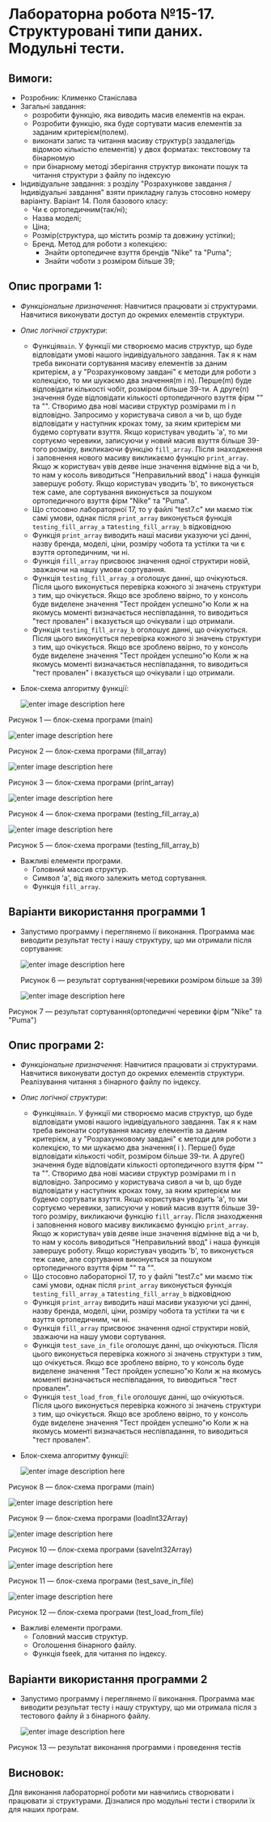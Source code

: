 # Лабораторна робота №15-17. Структуровані типи даних. Модульні тести.
## Вимоги:
-   Розробник: Клименко Станіслава
-   Загальні завдання: 
    * розробити функцію, яка виводить масив елементів на екран.
    * Розробити функцію, яка буде сортувати масив елементів за заданим критерієм(полем).
    * виконати запис та читання масиву структур(з заздалегідь відомою кількістю елементів) у двох форматах: текстовому та бінарномую
    * при бінарному методі зберігання структур виконати пошук та читання структури з файлу по індексую
-   Індивідуальне завдання: з розділу "Розрахункове завдання / Індивідуальні завдання" взяти прикладну галузь стосовно номеру варіанту. Варіант 14. Поля базового класу: 
    * Чи є ортопедичним(так/ні);
    * Назва моделі;
    * Ціна;
    * Розмір(структура, що містить розмір та довжину устілки);
    * Бренд.
    Метод для роботи з колекцією:
      * Знайти ортопедичне взуття брендів "Nike" та "Puma";
      * Знайти чоботи з розміром більше 39;
## Опис програми 1:

- *Функціональне призначення*: Навчитися працювати зі структурами. Навчитися виконувати доступ до окремих елементів структури. 

- *Опис логічної структури*:
    - Функція``main``. У функції ми створюємо масив структур, що буде відповідати умові нашого індивідуального завдання. 
      Так я к нам треба виконати сортування масиву елементів за даним критерієм, а у "Розрахунковому завдані" є методи для роботи з колекцією, то ми шукаємо два значення(m і n). Перше(m) буде відповідати кількості чобіт, розміром більше 39-ти. А друге(n) значення буде відповідати кількості ортопедичного взуття фірм "" та "". 
      Створимо два нові масиви структур розмірами m i n відповідно.
      Запросимо у користувача сивол а чи b, що буде відповідати у наступник кроках тому, за яким критерієм ми будемо сортувати взуття.
      Якщо користувач уводить 'а', то ми сортуємо черевики, записуючи у новий масив взуття більше 39-того розміру, викликаючи функцію ``fill_array``.
      Після знаходження і заповнення нового масиву викликаємо функцію ``print_array``. 
      Якщо ж користувач увів деяве інше значення відмінне від а чи b, то нам у косоль виводиться "Неправильний ввод" і наша функція завершує роботу.
      Якщо користувач уводить 'b', то виконується теж саме, але сортування виконується за пошуком ортопедичного взуття фірм "Nike" та "Puma".
    - Що стосовно лабораторної 17, то у файлі "test7.c" ми маємо тіж самі умови, однак після ``print_array`` виконується функція ``testing_fill_array_a`` та``testing_fill_array_b`` відковідною
    - Функція ``print_array`` виводить наші масиви указуючи усі данні, назву бренда, моделі, ціни, розміру чобота та устілки та чи є взуття ортопедичним, чи ні.
    - Функція ``fill_array`` присвоює значення одної структири новій, зважаючи на нашу умови сортування.
    - Функція ``testing_fill_array_a`` оголошує данні, що очікуються. Після цього виконується перевірка кожного зі значень структури з тим, що очікується. Якщо все зроблено ввірно, то у консоль буде виделене значення "Тест пройден успешно"ю Коли ж на якомусь моменті визначається неспівпадання, то виводиться "тест провален" і вказується що очікували і що отримали.   
    - Функція ``testing_fill_array_b`` оголошує данні, що очікуються. Після цього виконується перевірка кожного зі значень структури з тим, що очікується. Якщо все зроблено ввірно, то у консоль буде виделене значення "Тест пройден успешно"ю Коли ж на якомусь моменті визначається неспівпадання, то виводиться "тест провален" і вказується що очікували і що отримали.

- Блок-схема алгоритму функції:

  ![enter image description here](asses/main15.png)

Рисунок 1 — блок-схема програми (main)

![enter image description here](asses/fill_array15.png)

Рисунок 2 — блок-схема програми (fill_array)

![enter image description here](asses/print_array15.png)

Рисунок 3 — блок-схема програми (print_array)

![enter image description here](asses/test_a15.png)

Рисунок 4 — блок-схема програми (testing_fill_array_a)

![enter image description here](asses/test_b15.png)

Рисунок 5 — блок-схема програми (testing_fill_array_b)

- Важливі елементи програми.
    * Головний массив структур.
    * Символ 'а', від якого залежить метод сортування.
    * Функція ``fill_array``.

## Варіанти використання программи 1
- Запустимо программу і переглянемо ії виконання. Программа має виводити результат тесту і нашу структуру, що ми отримали після сортування:
  
  ![enter image description here](asses/testa15.png)
  
  Рисунок 6 — результат сортування(черевики розміром більше за 39)

  ![enter image description here](asses/testb15.png)

Рисунок 7 — результат сортування(ортопедичні черевики фірм "Nike" та "Puma")

## Опис програми 2:

- *Функціональне призначення*: Навчитися працювати зі структурами. Навчитися виконувати доступ до окремих елементів структури. Реалізування читання з бінарного файлу по індексу.

- *Опис логічної структури*:
    - Функція``main``. У функції ми створюємо масив структур, що буде відповідати умові нашого індивідуального завдання.
      Так я к нам треба виконати сортування масиву елементів за даним критерієм, а у "Розрахунковому завдані" є методи для роботи з колекцією, то ми шукаємо два значення( і ). Перше() буде відповідати кількості чобіт, розміром більше 39-ти. А друге() значення буде відповідати кількості ортопедичного взуття фірм "" та "".
      Створимо два нові масиви структур розмірами m i n відповідно.
      Запросимо у користувача сивол а чи b, що буде відповідати у наступник кроках тому, за яким критерієм ми будемо сортувати взуття.
      Якщо користувач уводить 'а', то ми сортуємо черевики, записуючи у новий масив взуття більше 39-того розміру, викликаючи функцію ``fill_array``.
      Після знаходження і заповнення нового масиву викликаємо функцію ``print_array``.
      Якщо ж користувач увів деяве інше значення відмінне від а чи b, то нам у косоль виводиться "Неправильний ввод" і наша функція завершує роботу.
      Якщо користувач уводить 'b', то виконується теж саме, але сортування виконується за пошуком ортопедичного взуття фірм "" та "".
    - Що стосовно лабораторної 17, то у файлі "test7.c" ми маємо тіж самі умови, однак після ``print_array`` виконується функція ``testing_fill_array_a`` та``testing_fill_array_b`` відковідною
    - Функція ``print_array`` виводить наші масиви указуючи усі данні, назву бренда, моделі, ціни, розміру чобота та устілки та чи є взуття ортопедичним, чи ні.
    - Функція ``fill_array`` присвоює значення одної структири новій, зважаючи на нашу умови сортування.
    - Функція ``test_save_in_file`` оголошує данні, що очікуються. Після цього виконується перевірка кожного зі значень структури з тим, що очікується. Якщо все зроблено ввірно, то у консоль буде виделене значення "Тест пройден успешно"ю Коли ж на якомусь моменті визначається неспівпадання, то виводиться "тест провален".
    - Функція ``test_load_from_file`` оголошує данні, що очікуються. Після цього виконується перевірка кожного зі значень структури з тим, що очікується. Якщо все зроблено ввірно, то у консоль буде виделене значення "Тест пройден успешно"ю Коли ж на якомусь моменті визначається неспівпадання, то виводиться "тест провален".

- Блок-схема алгоритму функції:

  ![enter image description here](asses/main6.png)

Рисунок 8 — блок-схема програми (main)

![enter image description here](asses/fill_array15.png)

Рисунок 9 — блок-схема програми (loadInt32Array)

![enter image description here](asses/print_array.png)

Рисунок 10 — блок-схема програми (saveInt32Array)

![enter image description here](asses/test1.png)

Рисунок 11 — блок-схема програми (test_save_in_file)

![enter image description here](asses/test2.png)

Рисунок 12 — блок-схема програми (test_load_from_file)

- Важливі елементи програми.
    * Головний массив структур.
    * Оголошення бінарного файлу.
    * Функція fseek, для читання по індексу.

## Варіанти використання программи 2
- Запустимо программу і переглянемо ії виконання. Программа має виводити результат тесту і нашу структуру, що ми отримала після з тестового файлу й з бінарного файлу.
  
  ![enter image description here](asses/test6.png)

Рисунок 13 — результат виконання программи і проведення тестів

## Висновок:
Для виконання лабораторної роботи ми навчились створювати і працювати зі структурами. Дізналися про модульні тести і створили їх для наших програм.